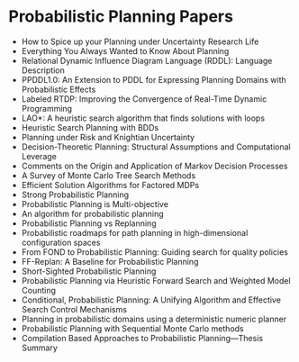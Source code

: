 # Probabilistic Planning Papers

<ul>

                             

 <li><a target="_blank" href="https://github.com/manjunath5496/Probabilistic-Planning-Papers/blob/master/p(1).pdf" style="text-decoration:none;">How to Spice up your Planning under Uncertainty Research Life</a></li>

 <li><a target="_blank" href="https://github.com/manjunath5496/Probabilistic-Planning-Papers/blob/master/p(2).pdf" style="text-decoration:none;">Everything You Always Wanted to Know About Planning</a></li>

<li><a target="_blank" href="https://github.com/manjunath5496/Probabilistic-Planning-Papers/blob/master/p(3).pdf" style="text-decoration:none;">Relational Dynamic Influence Diagram Language (RDDL): Language Description</a></li>
 <li><a target="_blank" href="https://github.com/manjunath5496/Probabilistic-Planning-Papers/blob/master/p(4).pdf" style="text-decoration:none;">PPDDL1.0: An Extension to PDDL for Expressing Planning Domains with Probabilistic Effects</a></li>                              
<li><a target="_blank" href="https://github.com/manjunath5496/Probabilistic-Planning-Papers/blob/master/p(5).pdf" style="text-decoration:none;">Labeled RTDP: Improving the Convergence of Real-Time Dynamic Programming</a></li>
<li><a target="_blank" href="https://github.com/manjunath5496/Probabilistic-Planning-Papers/blob/master/p(6).pdf" style="text-decoration:none;">LAO*: A heuristic search algorithm that finds solutions with loops</a></li>
 <li><a target="_blank" href="https://github.com/manjunath5496/Probabilistic-Planning-Papers/blob/master/p(7).pdf" style="text-decoration:none;">Heuristic Search Planning with BDDs</a></li>

 <li><a target="_blank" href="https://github.com/manjunath5496/Probabilistic-Planning-Papers/blob/master/p(8).pdf" style="text-decoration:none;"> Planning under Risk and Knightian Uncertainty</a></li>
   <li><a target="_blank" href="https://github.com/manjunath5496/Probabilistic-Planning-Papers/blob/master/p(9).pdf" style="text-decoration:none;">Decision-Theoretic Planning: Structural Assumptions and Computational Leverage</a></li>
  
   
 <li><a target="_blank" href="https://github.com/manjunath5496/Probabilistic-Planning-Papers/blob/master/p(10).pdf" style="text-decoration:none;">Comments on the Origin and Application of Markov Decision Processes </a></li>                              
<li><a target="_blank" href="https://github.com/manjunath5496/Probabilistic-Planning-Papers/blob/master/p(11).pdf" style="text-decoration:none;">A Survey of Monte Carlo Tree Search Methods</a></li>
<li><a target="_blank" href="https://github.com/manjunath5496/Probabilistic-Planning-Papers/blob/master/p(12).pdf" style="text-decoration:none;">Efficient Solution Algorithms for Factored MDPs</a></li>

<li><a target="_blank" href="https://github.com/manjunath5496/Probabilistic-Planning-Papers/blob/master/p(13).pdf" style="text-decoration:none;">Strong Probabilistic Planning</a></li>

<li><a target="_blank" href="https://github.com/manjunath5496/Probabilistic-Planning-Papers/blob/master/p(14).pdf" style="text-decoration:none;">Probabilistic Planning is Multi-objective</a></li>
                              
<li><a target="_blank" href="https://github.com/manjunath5496/Probabilistic-Planning-Papers/blob/master/p(15).pdf" style="text-decoration:none;">An algorithm for probabilistic planning</a></li>

<li><a target="_blank" href="https://github.com/manjunath5496/Probabilistic-Planning-Papers/blob/master/p(16).pdf" style="text-decoration:none;">Probabilistic Planning vs Replanning</a></li>

  <li><a target="_blank" href="https://github.com/manjunath5496/Probabilistic-Planning-Papers/blob/master/p(17).pdf" style="text-decoration:none;">Probabilistic roadmaps for path planning in high-dimensional configuration spaces</a></li>   
  
<li><a target="_blank" href="https://github.com/manjunath5496/Probabilistic-Planning-Papers/blob/master/p(18).pdf" style="text-decoration:none;">From FOND to Probabilistic Planning: Guiding search for quality policies</a></li> 

  
<li><a target="_blank" href="https://github.com/manjunath5496/Probabilistic-Planning-Papers/blob/master/p(19).pdf" style="text-decoration:none;">FF-Replan: A Baseline for Probabilistic Planning</a></li> 

<li><a target="_blank" href="https://github.com/manjunath5496/Probabilistic-Planning-Papers/blob/master/p(20).pdf" style="text-decoration:none;">Short-Sighted Probabilistic Planning</a></li>

<li><a target="_blank" href="https://github.com/manjunath5496/Probabilistic-Planning-Papers/blob/master/p(21).pdf" style="text-decoration:none;">Probabilistic Planning via Heuristic Forward Search and Weighted Model Counting</a></li>
<li><a target="_blank" href="https://github.com/manjunath5496/Probabilistic-Planning-Papers/blob/master/p(22).pdf" style="text-decoration:none;">Conditional, Probabilistic Planning: A Unifying Algorithm and Effective Search Control Mechanisms</a></li> 
 <li><a target="_blank" href="https://github.com/manjunath5496/Probabilistic-Planning-Papers/blob/master/p(23).pdf" style="text-decoration:none;">Planning in probabilistic domains using a deterministic numeric planner</a></li> 

<li><a target="_blank" href="https://github.com/manjunath5496/Probabilistic-Planning-Papers/blob/master/p(24).pdf" style="text-decoration:none;">Probabilistic Planning with Sequential Monte Carlo methods</a></li>
 

<li><a target="_blank" href="https://github.com/manjunath5496/Probabilistic-Planning-Papers/blob/master/p(25).pdf" style="text-decoration:none;">Compilation Based Approaches to
Probabilistic Planning—Thesis Summary</a></li>



</ul>
